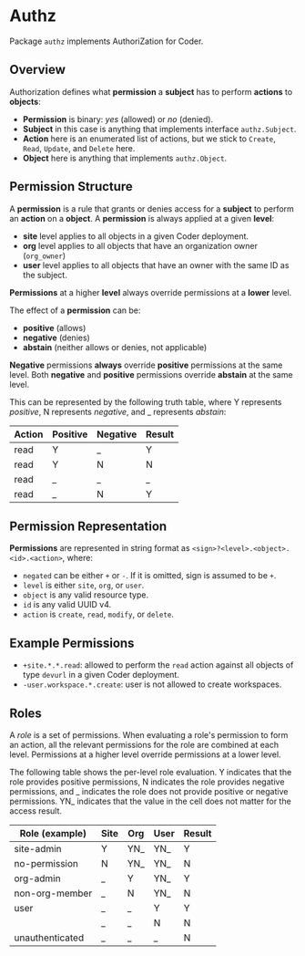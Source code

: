 # Authz

Package `authz` implements AuthoriZation for Coder.

## Overview

Authorization defines what **permission** a **subject** has to perform **actions** to **objects**:
- **Permission** is binary: *yes* (allowed) or *no* (denied).
- **Subject** in this case is anything that implements interface `authz.Subject`.
- **Action** here is an enumerated list of actions, but we stick to `Create`, `Read`, `Update`, and `Delete` here.
- **Object** here is anything that implements `authz.Object`.

## Permission Structure

A **permission** is a rule that grants or denies access for a **subject** to perform an **action** on a **object**.
A **permission** is always applied at a given **level**:

- **site** level applies to all objects in a given Coder deployment.
- **org** level applies to all objects that have an organization owner (`org_owner`)
- **user** level applies to all objects that have an owner with the same ID as the subject.

**Permissions** at a higher **level** always override permissions at a **lower** level.

The effect of a **permission** can be:
- **positive** (allows)
- **negative** (denies)
- **abstain** (neither allows or denies, not applicable)

**Negative** permissions **always** override **positive** permissions at the same level.
Both **negative** and **positive** permissions override **abstain** at the same level.

This can be represented by the following truth table, where Y represents *positive*, N represents *negative*, and _ represents *abstain*:

| Action | Positive | Negative | Result |
|--------|----------|----------|--------|
| read   | Y        | _        | Y      |
| read   | Y        | N        | N      |
| read   | _        | _        | _      |
| read   | _        | N        | Y      |


## Permission Representation

**Permissions** are represented in string format as `<sign>?<level>.<object>.<id>.<action>`, where:

- `negated` can be either `+` or `-`. If it is omitted, sign is assumed to be `+`.
- `level` is either `site`, `org`, or `user`.
- `object` is any valid resource type.
- `id` is any valid UUID v4.
- `action` is `create`, `read`, `modify`, or `delete`.

## Example Permissions

- `+site.*.*.read`: allowed to perform the `read` action against all objects of type `devurl` in a given Coder deployment.
- `-user.workspace.*.create`: user is not allowed to create workspaces.

## Roles

A *role* is a set of permissions. When evaluating a role's permission to form an action, all the relevant permissions for the role are combined at each level. Permissions at a higher level override permissions at a lower level.

The following table shows the per-level role evaluation.
Y indicates that the role provides positive permissions, N indicates the role provides negative permissions, and _ indicates the role does not provide positive or negative permissions. YN_ indicates that the value in the cell does not matter for the access result.

| Role (example)  | Site | Org | User | Result |
|-----------------|------|-----|------|--------|
| site-admin      | Y    | YN_ | YN_  | Y      |
| no-permission   | N    | YN_ | YN_  | N      |
| org-admin       | _    | Y   | YN_  | Y      |
| non-org-member  | _    | N   | YN_  | N      |
| user            | _    | _   | Y    | Y      |
|                 | _    | _   | N    | N      |
| unauthenticated | _    | _   | _    | N      |

